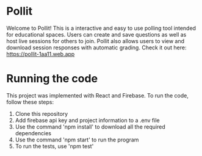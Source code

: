 # Pollit
Welcome to Pollit! This is a interactive and easy to use polling tool intended for educational spaces. Users can create and save questions as well as host live sessions for others to join. Pollit also allows users to view and download session responses with automatic grading. Check it out here: https://pollit-1aa11.web.app

# Running the code
This project was implemented with React and Firebase. To run the code, follow these steps:
1. Clone this repository
2. Add firebase api key and project information to a .env file
3. Use the command 'npm install' to download all the required dependencies
4. Use the command 'npm start' to run the program
5. To run the tests, use 'npm test'
